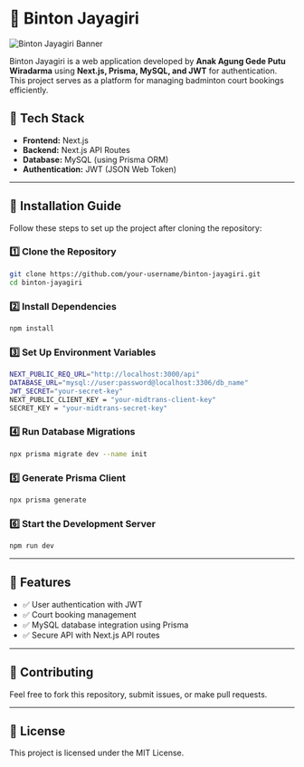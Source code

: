 # 🎾 Binton Jayagiri

![Binton Jayagiri Banner](./banner.png)

Binton Jayagiri is a web application developed by **Anak Agung Gede Putu Wiradarma** using **Next.js, Prisma, MySQL, and JWT** for authentication. This project serves as a platform for managing badminton court bookings efficiently.

## 🚀 Tech Stack

- **Frontend:** Next.js
- **Backend:** Next.js API Routes
- **Database:** MySQL (using Prisma ORM)
- **Authentication:** JWT (JSON Web Token)

---

## 🔧 Installation Guide

Follow these steps to set up the project after cloning the repository:

### 1️⃣ Clone the Repository
```sh
git clone https://github.com/your-username/binton-jayagiri.git
cd binton-jayagiri
```

### 2️⃣ Install Dependencies
```sh
npm install
```

### 3️⃣ Set Up Environment Variables
```sh
NEXT_PUBLIC_REQ_URL="http://localhost:3000/api"
DATABASE_URL="mysql://user:password@localhost:3306/db_name"
JWT_SECRET="your-secret-key"
NEXT_PUBLIC_CLIENT_KEY = "your-midtrans-client-key"
SECRET_KEY = "your-midtrans-secret-key"
```

### 4️⃣ Run Database Migrations
```sh
npx prisma migrate dev --name init
```

### 5️⃣ Generate Prisma Client
```sh
npx prisma generate
```

### 6️⃣ Start the Development Server
```sh
npm run dev
```

---

## 📌 Features

- ✅ User authentication with JWT
- ✅ Court booking management
- ✅ MySQL database integration using Prisma
- ✅ Secure API with Next.js API routes

---

## 🤝 Contributing

Feel free to fork this repository, submit issues, or make pull requests.

---

## 📜 License

This project is licensed under the MIT License.
